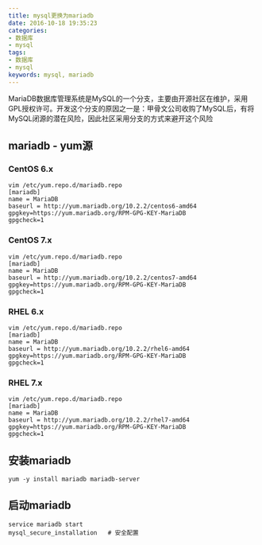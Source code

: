 ```yaml
---
title: mysql更换为mariadb
date: 2016-10-18 19:35:23
categories:
- 数据库
- mysql
tags:
- 数据库
- mysql
keywords: mysql, mariadb
---
```

> 
MariaDB数据库管理系统是MySQL的一个分支，主要由开源社区在维护，采用GPL授权许可。开发这个分支的原因之一是：甲骨文公司收购了MySQL后，有将MySQL闭源的潜在风险，因此社区采用分支的方式来避开这个风险

<!-- more -->

## mariadb - yum源
### CentOS 6.x
<pre><code class="language-bash line-numbers">vim /etc/yum.repo.d/mariadb.repo
[mariadb]
name = MariaDB
baseurl = http://yum.mariadb.org/10.2.2/centos6-amd64
gpgkey=https://yum.mariadb.org/RPM-GPG-KEY-MariaDB
gpgcheck=1
</code></pre>

### CentOS 7.x
<pre><code class="language-bash line-numbers">vim /etc/yum.repo.d/mariadb.repo
[mariadb]
name = MariaDB
baseurl = http://yum.mariadb.org/10.2.2/centos7-amd64
gpgkey=https://yum.mariadb.org/RPM-GPG-KEY-MariaDB
gpgcheck=1
</code></pre>

### RHEL 6.x
<pre><code class="language-bash line-numbers">vim /etc/yum.repo.d/mariadb.repo
[mariadb]
name = MariaDB
baseurl = http://yum.mariadb.org/10.2.2/rhel6-amd64
gpgkey=https://yum.mariadb.org/RPM-GPG-KEY-MariaDB
gpgcheck=1
</code></pre>

### RHEL 7.x
<pre><code class="language-bash line-numbers">vim /etc/yum.repo.d/mariadb.repo
[mariadb]
name = MariaDB
baseurl = http://yum.mariadb.org/10.2.2/rhel7-amd64
gpgkey=https://yum.mariadb.org/RPM-GPG-KEY-MariaDB
gpgcheck=1
</code></pre>

## 安装mariadb
<pre><code class="language-bash line-numbers">yum -y install mariadb mariadb-server
</code></pre>

## 启动mariadb
<pre><code class="language-bash line-numbers">service mariadb start
mysql_secure_installation   # 安全配置
</code></pre>
